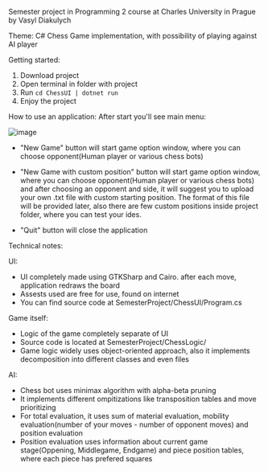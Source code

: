 Semester project in Programming 2 course at Charles University in Prague
by Vasyl Diakulych

Theme:
C# Chess Game implementation, with possibility of playing against AI player

Getting started:
1. Download project
2. Open terminal in folder with project
3. Run ```cd ChessUI | dotnet run```
4. Enjoy the project

How to use an application:
After start you'll see main menu:

![image](https://github.com/user-attachments/assets/53ea99ad-d873-4237-9928-2d3f4db34af9)

- "New Game" button will start game option window, where you can choose opponent(Human player or various chess bots)

- "New Game with custom position"  button will start game option window, where you can choose opponent(Human player or various chess bots) and after choosing an opponent and side, it will suggest you to upload your own .txt file with custom starting position. 
The format of this file will be provided later, also there are few custom positions inside project folder, where you can test your ides.

- "Quit" button will close the application

Technical notes:

UI:
- UI completely made using GTKSharp and Cairo. after each move, application redraws the board
- Assests used are free for use, found on internet 
- You can find source code at SemesterProject/ChessUI/Program.cs

Game itself:
- Logic of the game completely separate of UI
- Source code is located at SemesterProject/ChessLogic/
- Game logic widely uses object-oriented approach, also it implements decomposition into different classes and even files

AI:
- Chess bot uses minimax algorithm with alpha-beta pruning
- It implements different ompitizations like transposition tables and move prioritizing
- For total evaluation, it uses sum of material evaluation, mobility evaluation(number of your moves - number of opponent moves) and position evaluation
- Position evaluation uses information about current game stage(Oppening, Middlegame, Endgame) and piece position tables, where each piece has prefered squares 
